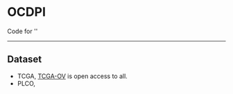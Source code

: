# OCDPI
Code for ''
****
## Dataset 
- TCGA, [TCGA-OV]([https://markdown.com.cn](https://portal.gdc.cancer.gov/projects/TCGA-OV)https://portal.gdc.cancer.gov/projects/TCGA-OV) is open access to all.
- PLCO, 
